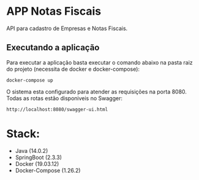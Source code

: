 # APP Notas Fiscais

API para cadastro de Empresas e Notas Fiscais.

## Executando a aplicação

Para executar a aplicação basta executar o comando abaixo na pasta raiz do projeto (necessita de docker e docker-compose):

    docker-compose up

O sistema esta configurado para atender as requisições na porta 8080. 
Todas as rotas estão disponiveis no Swagger:

    http://localhost:8080/swagger-ui.html  

# Stack:

 - Java (14.0.2) 
 - SpringBoot (2.3.3)
 - Docker (19.03.12)
 - Docker-Compose (1.26.2)

